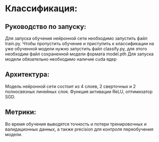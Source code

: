 # Классификация:
## Руководство по запуску:
Для запуска обучения нейронной сети необходимо запустить файл train.py. 
Чтобы пропустить обучение и приступить к классификации на уже обученной модели нужно запустить файл classify.py, для этого необходим файл сохраненной модели формата model.pth
Для запуска модели обязательно необходимо наличие cuda ядер
## Архитектура:
Модель нейронной сети состоит из 4 слоев, 2 сверточных и 2 полносвязных линейных слоя. Функция активации ReLU, оптимизатор SGD.
## Метрики:
Во время обучения выводятся точность и потери тренировочных и валидационных данных, а также precision для контроля переобучения модели. 
